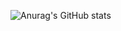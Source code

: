 ![Anurag's GitHub stats](https://github-readme-stats.vercel.app/api?username=rhahao&show_icons=true&theme=cobalt&count_private=true)
